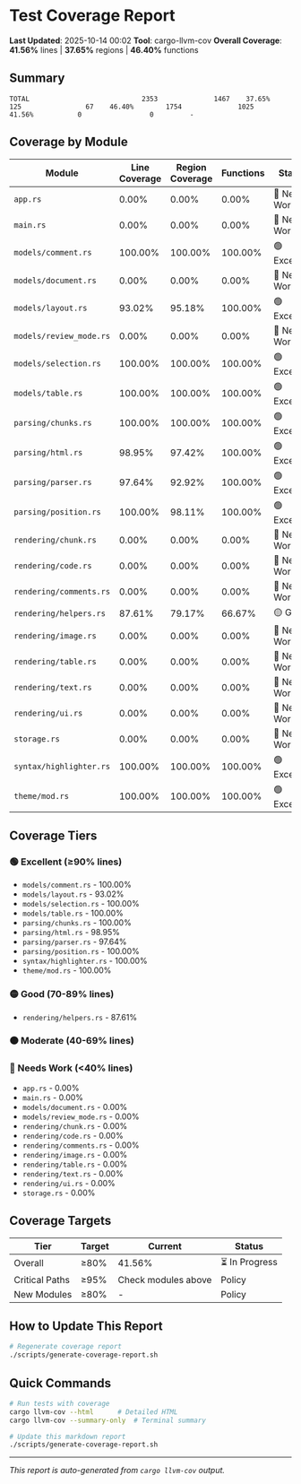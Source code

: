 # Test Coverage Report

**Last Updated**: 2025-10-14 00:02
**Tool**: cargo-llvm-cov
**Overall Coverage**: **41.56%** lines | **37.65%** regions | **46.40%** functions

## Summary

```
TOTAL                            2353              1467    37.65%         125                67    46.40%        1754              1025    41.56%           0                 0         -
```

## Coverage by Module

| Module | Line Coverage | Region Coverage | Functions | Status |
|--------|--------------|-----------------|-----------|--------|
| `app.rs` | 0.00% | 0.00% | 0.00% | 🔴 Needs Work |
| `main.rs` | 0.00% | 0.00% | 0.00% | 🔴 Needs Work |
| `models/comment.rs` | 100.00% | 100.00% | 100.00% | 🟢 Excellent |
| `models/document.rs` | 0.00% | 0.00% | 0.00% | 🔴 Needs Work |
| `models/layout.rs` | 93.02% | 95.18% | 100.00% | 🟢 Excellent |
| `models/review_mode.rs` | 0.00% | 0.00% | 0.00% | 🔴 Needs Work |
| `models/selection.rs` | 100.00% | 100.00% | 100.00% | 🟢 Excellent |
| `models/table.rs` | 100.00% | 100.00% | 100.00% | 🟢 Excellent |
| `parsing/chunks.rs` | 100.00% | 100.00% | 100.00% | 🟢 Excellent |
| `parsing/html.rs` | 98.95% | 97.42% | 100.00% | 🟢 Excellent |
| `parsing/parser.rs` | 97.64% | 92.92% | 100.00% | 🟢 Excellent |
| `parsing/position.rs` | 100.00% | 98.11% | 100.00% | 🟢 Excellent |
| `rendering/chunk.rs` | 0.00% | 0.00% | 0.00% | 🔴 Needs Work |
| `rendering/code.rs` | 0.00% | 0.00% | 0.00% | 🔴 Needs Work |
| `rendering/comments.rs` | 0.00% | 0.00% | 0.00% | 🔴 Needs Work |
| `rendering/helpers.rs` | 87.61% | 79.17% | 66.67% | 🟡 Good |
| `rendering/image.rs` | 0.00% | 0.00% | 0.00% | 🔴 Needs Work |
| `rendering/table.rs` | 0.00% | 0.00% | 0.00% | 🔴 Needs Work |
| `rendering/text.rs` | 0.00% | 0.00% | 0.00% | 🔴 Needs Work |
| `rendering/ui.rs` | 0.00% | 0.00% | 0.00% | 🔴 Needs Work |
| `storage.rs` | 0.00% | 0.00% | 0.00% | 🔴 Needs Work |
| `syntax/highlighter.rs` | 100.00% | 100.00% | 100.00% | 🟢 Excellent |
| `theme/mod.rs` | 100.00% | 100.00% | 100.00% | 🟢 Excellent |

## Coverage Tiers

### 🟢 Excellent (≥90% lines)
- `models/comment.rs` - 100.00%
- `models/layout.rs` - 93.02%
- `models/selection.rs` - 100.00%
- `models/table.rs` - 100.00%
- `parsing/chunks.rs` - 100.00%
- `parsing/html.rs` - 98.95%
- `parsing/parser.rs` - 97.64%
- `parsing/position.rs` - 100.00%
- `syntax/highlighter.rs` - 100.00%
- `theme/mod.rs` - 100.00%

### 🟡 Good (70-89% lines)
- `rendering/helpers.rs` - 87.61%

### 🟠 Moderate (40-69% lines)

### 🔴 Needs Work (<40% lines)
- `app.rs` - 0.00%
- `main.rs` - 0.00%
- `models/document.rs` - 0.00%
- `models/review_mode.rs` - 0.00%
- `rendering/chunk.rs` - 0.00%
- `rendering/code.rs` - 0.00%
- `rendering/comments.rs` - 0.00%
- `rendering/image.rs` - 0.00%
- `rendering/table.rs` - 0.00%
- `rendering/text.rs` - 0.00%
- `rendering/ui.rs` - 0.00%
- `storage.rs` - 0.00%

## Coverage Targets

| Tier | Target | Current | Status |
|------|--------|---------|--------|
| Overall | ≥80% | 41.56% | ⏳ In Progress |
| Critical Paths | ≥95% | Check modules above | Policy |
| New Modules | ≥80% | - | Policy |

## How to Update This Report

```bash
# Regenerate coverage report
./scripts/generate-coverage-report.sh
```

## Quick Commands

```bash
# Run tests with coverage
cargo llvm-cov --html      # Detailed HTML
cargo llvm-cov --summary-only  # Terminal summary

# Update this markdown report
./scripts/generate-coverage-report.sh
```

---

*This report is auto-generated from `cargo llvm-cov` output.*
